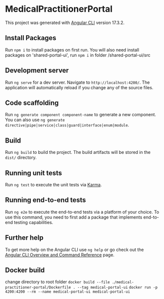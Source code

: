 # MedicalPractitionerPortal

This project was generated with [Angular CLI](https://github.com/angular/angular-cli) version 17.3.2.

## Install Packages

Run `npm i` to install packages on first run. You will also need install packages on 'shared-portal-ui', run `npm i` in folder /shared-portal-ui/src

## Development server

Run `ng serve` for a dev server. Navigate to `http://localhost:4200/`. The application will automatically reload if you change any of the source files.

## Code scaffolding

Run `ng generate component component-name` to generate a new component. You can also use `ng generate directive|pipe|service|class|guard|interface|enum|module`.

## Build

Run `ng build` to build the project. The build artifacts will be stored in the `dist/` directory.

## Running unit tests

Run `ng test` to execute the unit tests via [Karma](https://karma-runner.github.io).

## Running end-to-end tests

Run `ng e2e` to execute the end-to-end tests via a platform of your choice. To use this command, you need to first add a package that implements end-to-end testing capabilities.

## Further help

To get more help on the Angular CLI use `ng help` or go check out the [Angular CLI Overview and Command Reference](https://angular.io/cli) page.

## Docker build

change directory to root folder
`docker build --file ./medical-practitioner-portal/Dockerfile . --tag medical-portal-ui`
`docker run -p 4200:4200 --rm --name medical-portal-ui medical-portal-ui`


